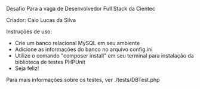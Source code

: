 Desafio Para a vaga de Desenvolvedor Full Stack da Cientec

Criador: Caio Lucas da Silva

Instruções de uso:
- Crie um banco relacional MySQL em seu ambiente
- Adicione as informações do banco no arquivo config.ini
- Utilize o comando "composer install" em seu terminal para instalação da biblioteca de testes PHPUnit
- Seja feliz!

Para mais informações sobre os testes, ver ./tests/DBTest.php